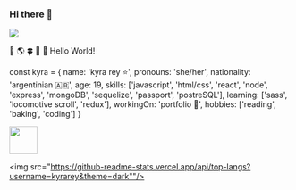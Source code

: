 ### Hi there 👋

<!--
**kyrarey/kyrarey** is a ✨ _special_ ✨ repository because its `README.md` (this file) appears on your GitHub profile.


Here are some ideas to get you started:

- 🔭 I’m currently working on ...
- 🌱 I’m currently learning ...
- 👯 I’m looking to collaborate on ...
- 🤔 I’m looking for help with ...
- 💬 Ask me about ...
- 📫 How to reach me: ...
- 😄 Pronouns: ...
- ⚡ Fun fact: ...
-->

<img src="https://tenor.com/view/luana-caminando-pixel-art-girl-gif-17671021"/>

🌱  🌎  🍀  🦜 🍐
Hello World! 

const kyra = {
name: 'kyra rey ⭐',
pronouns: 'she/her',
nationality: 'argentinian 🇦🇷',
age: 19,
skills: ['javascript', 'html/css', 'react', 'node', 'express', 'mongoDB', 'sequelize', 'passport', 'postreSQL'],
learning: ['sass', 'locomotive scroll', 'redux'],
workingOn: 'portfolio 🔭',
hobbies: ['reading', 'baking', 'coding']
}

<a href="https://www.linkedin.com/in/kyrarey/">
    <img height="50" src="https://cdn2.iconfinder.com/data/icons/social-icon-3/512/social_style_3_in-306.png"/>
</a>


<img src="https://github-readme-stats.vercel.app/api/top-langs?username=kyrarey&theme=dark""/>
